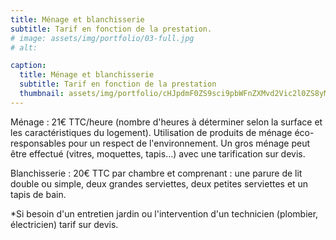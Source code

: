 ```yaml
---
title: Ménage et blanchisserie
subtitle: Tarif en fonction de la prestation.
# image: assets/img/portfolio/03-full.jpg
# alt: 

caption:
  title: Ménage et blanchisserie
  subtitle: Tarif en fonction de la prestation
  thumbnail: assets/img/portfolio/cHJpdmF0ZS9sci9pbWFnZXMvd2Vic2l0ZS8yMDIyLTA1L3B4OTg3ODcwLWltYWdlLWt3dnVwZnM1LmpwZw.webp
---
```

Ménage : 21€ TTC/heure (nombre d'heures à déterminer selon la surface et les caractéristiques du logement). Utilisation de produits de ménage éco-responsables pour un respect de l'environnement. Un gros ménage peut être effectué (vitres, moquettes, tapis...) avec une tarification sur devis.

Blanchisserie : 20€ TTC par chambre et comprenant : une parure de lit double ou simple, deux grandes serviettes, deux petites serviettes et un tapis de bain.

*Si besoin d'un entretien jardin ou l'intervention d'un technicien (plombier, électricien) tarif sur devis.

